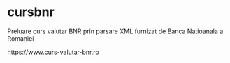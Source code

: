# cursbnr

Preluare curs valutar BNR prin parsare XML furnizat de Banca Natioanala a Romaniei

https://www.curs-valutar-bnr.ro
